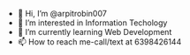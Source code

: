 - 👋 Hi, I’m @arpitrobin007
- 👀 I’m interested in Information Techology
- 🌱 I’m currently learning Web Development
- 📫 How to reach me-call/text at 6398426144

<!---
arpirobin007/arpirobin007 is a ✨ special ✨ repository because its `README.md` (this file) appears on your GitHub profile.
You can click the Preview link to take a look at your changes.
--->
